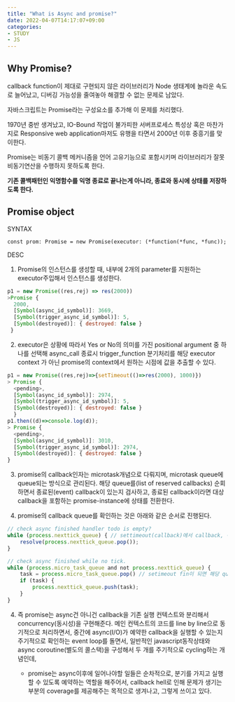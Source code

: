 ```yaml
---
title: "What is Async and promise?"
date: 2022-04-07T14:17:07+09:00
categories:
- STUDY
- JS
---
```


Why Promise?
------------

callback function이 제대로 구현되지 않은 라이브러리가 Node 생태계에 놀라운 속도로 늘어났고, 디버깅 가능성을 줄여놓아 해결할 수 없는 문제로 남았다.

자바스크립트는 Promise라는 구성요소를 추가해 이 문제를 처리했다.

1970년 중반 생겨났고, IO-Bound 작업이 불가피한 서버프로세스 특성상 혹은 마찬가지로 Responsive web application마저도 유행을 타면서 2000년 이후 중흥기를 맞이한다.

Promise는 비동기 콜백 메커니즘을 언어 고유기능으로 포함시키며 라이브러리가 잘못 비동기연산을 수행하지 못하도록 한다.

**기존 콜백패턴인 익명함수를 익명 종료로 끝나는게 아니라, 종료와 동시에 상태를 저장하도록 한다.**

Promise object
--------------

SYNTAX

   ``const prom: Promise = new Promise(executor: (*function(*func, *func));``

DESC

   1. Promise의 인스턴스를 생성할 때,  내부에 2개의 parameter를 지원하는 executor주입해서 인스턴스를 생성한다.

```js
p1 = new Promise((res,rej) => res(2000))
>Promise {
  2000,
  [Symbol(async_id_symbol)]: 3669,
  [Symbol(trigger_async_id_symbol)]: 5,
  [Symbol(destroyed)]: { destroyed: false }
 }
```

   2. executor은 상황에 따라서 Yes or No의 의미를 가진 positional argument 중 하나를 선택해 async_call 종료시 trigger_function 분기처리를 해당 executor context 가 아닌 promise의 context에서 원하는 시점에 값을 추출할 수 있다.

```js
p1 = new Promise((res,rej)=>{setTimeout(()=>res(2000), 1000)})
> Promise {
  <pending>,
  [Symbol(async_id_symbol)]: 2974,
  [Symbol(trigger_async_id_symbol)]: 5,
  [Symbol(destroyed)]: { destroyed: false }
  }
p1.then((d)=>console.log(d));
> Promise {
  <pending>,
  [Symbol(async_id_symbol)]: 3010,
  [Symbol(trigger_async_id_symbol)]: 2974,
  [Symbol(destroyed)]: { destroyed: false }
}
```

   3. promise의 callback인자는 microtask개념으로 다뤄지며, microtask queue에 queue되는 방식으로 관리된다. 해당 queue를(list of reserved callbacks) 순회하면서 종료된(event) callback이 있는지 검사하고, 종료된 callback이라면 대상 callback을 포함하는 promise-instance에 상태를 전환한다.

   4. promise의 callback queue를 확인하는 것은 아래와 같은 순서로 진행된다.

```js
// check async finished handler todo is empty?
while (process.nexttick_queue) { // settimeout(callback)에서 callback, 즉 먼저 종료된 async를 flush해주는 역할
    resolve(process.nexttick_queue.pop());
}

// check async finished while no tick.
while (process.micro_task_queue and not process.nexttick_queue) {
    task = process.micro_task_queue.pop() // setimeout fin이 되면 해당 queue에 추가로 수행해야할 연속성이 기록되고, 그 연속성을 tick으로 이전한다.
    if (task) {
        process.nexttick_queue.push(task);
    }
}
```

   4. 즉 promise는 async건 아니건 callback을 기존 실행 컨텍스트와 분리해서 concurrency(동시성)을 구현해준다. 메인 컨텍스트의 코드를 line by line으로 동기적으로 처리하면서, 중간에 async(I/O)가 예약한 callback을 실행할 수 있는지 주기적으로 확인하는 event loop를 돌면서, 일반적인 javascript동작상태와 async coroutine(별도의 콜스택)을 구성해서 두 개를 주기적으로 cycling하는 개념인데,

      - promise는 async이후에 일어나야할 일들은 순차적으로, 분기를 가지고 실행할 수 있도록 예약하는 역할을 해주어서, callback hell로 인해 문제가 생기는 부분의 coverage를 제공해주는 목적으로 생겨나고, 그렇게 쓰이고 있다.
